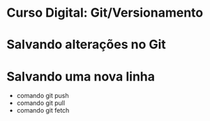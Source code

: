 # Curso Digital: Git/Versionamento

# Salvando alterações no Git

# Salvando uma nova linha
* comando git push
* comando git pull
* comando git fetch
